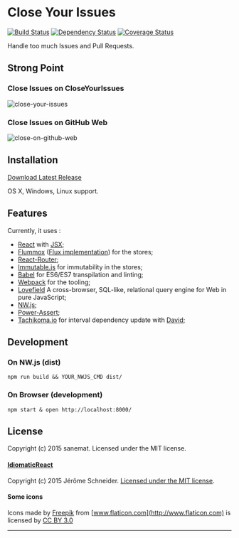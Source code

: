 # Close Your Issues

[![Build Status][travis-image]][travis-url] [![Dependency Status][daviddm-url]][daviddm-image] [![Coverage Status][coveralls-image]][coveralls-url]

Handle too much Issues and Pull Requests.

## Strong Point

### Close Issues on CloseYourIssues

![close-your-issues](https://cloud.githubusercontent.com/assets/75448/7467643/0734413a-f338-11e4-8d00-0063ab8d9d83.gif)

### Close Issues on GitHub Web

![close-on-github-web](https://cloud.githubusercontent.com/assets/75448/7467644/0f063206-f338-11e4-8e2a-4722a218dec8.gif)

## Installation

[Download Latest Release](https://github.com/lyrictenor/nwjs-close-your-issues/releases/latest)

OS X, Windows, Linux support.

## Features

Currently, it uses :

* [React](http://facebook.github.io/react/) with [JSX](https://facebook.github.io/jsx/);
* [Flummox](https://github.com/acdlite/flummox) ([Flux implementation](http://facebook.github.io/flux/)) for the stores;
* [React-Router](https://github.com/rackt/react-router);
* [Immutable.js](http://facebook.github.io/immutable-js/) for immutability in the stores;
* [Babel](https://babeljs.io/) for ES6/ES7 transpilation and linting;
* [Webpack](http://webpack.github.io/) for the tooling;
* [Lovefield](https://github.com/google/lovefield) A cross-browser, SQL-like, relational query engine for Web in pure JavaScript;
* [NW.js](http://nwjs.io/);
* [Power-Assert](https://github.com/twada/power-assert);
* [Tachikoma.io](http://tachikoma.io/) for interval dependency update with [David](https://github.com/alanshaw/david);

## Development

### On NW.js (dist)

```
npm run build && YOUR_NWJS_CMD dist/
```

### On Browser (development)

```
npm start & open http://localhost:8000/
```

## License

Copyright (c) 2015 sanemat. Licensed under the MIT license.

#### [IdiomaticReact](https://github.com/netgusto/IdiomaticReact)

Copyright (c) 2015 Jérôme Schneider. [Licensed under the MIT license](./IdiomaticReact/LICENSE).

#### Some icons

Icons made by
[Freepik](http://www.flaticon.com/authors/freepik)
from
[www.flaticon.com](http://www.flaticon.com)
is licensed by
[CC BY 3.0](http://creativecommons.org/licenses/by/3.0/)

----

[travis-url]: https://travis-ci.org/lyrictenor/nwjs-close-your-issues
[travis-image]: https://travis-ci.org/lyrictenor/nwjs-close-your-issues.svg?branch=master
[daviddm-url]: https://david-dm.org/lyrictenor/nwjs-close-your-issues.svg?theme=shields.io
[daviddm-image]: https://david-dm.org/lyrictenor/nwjs-close-your-issues
[coveralls-url]: https://coveralls.io/r/lyrictenor/nwjs-close-your-issues
[coveralls-image]: https://coveralls.io/repos/lyrictenor/nwjs-close-your-issues/badge.png

